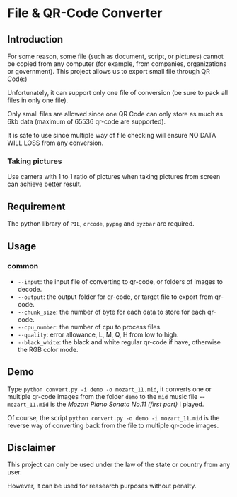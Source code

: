 # File & QR-Code Converter
## Introduction
For some reason, some file (such as document, script, or pictures) cannot be copied from any computer (for example, from companies, organizations or government). This project allows us to export small file through QR Code:)

Unfortunately, it can support only one file of conversion (be sure to pack all files in only one file). 

Only small files are allowed since one QR Code can only store as much as 6kb data (maximum of 65536 qr-code are supported).

It is safe to use since multiple way of file checking will ensure NO DATA WILL LOSS from any conversion.
### Taking pictures
Use camera with 1 to 1 ratio of pictures when taking pictures from screen can achieve better result.
## Requirement
The python library of `PIL`, `qrcode`, `pypng` and `pyzbar` are required.
## Usage
### common
* `--input`: the input file of converting to qr-code, or folders of images to decode.
* `--output`: the output folder for qr-code, or target file to export from qr-code.
* `--chunk_size`: the number of byte for each data to store for each qr-code.
* `--cpu_number`: the number of cpu to process files.
* `--quality`: error allowance, L, M, Q, H from low to high.
* `--black_white`: the black and white regular qr-code if have, otherwise the RGB color mode.
## Demo
Type `python convert.py -i demo -o mozart_11.mid`, it converts one or multiple qr-code images from the folder `demo` to the `mid` music file -- `mozart_11.mid` is the *Mozart Piano Sonata No.11 (first part)* I played.

Of course, the script `python convert.py -o demo -i mozart_11.mid` is the reverse way of converting back from the file to multiple qr-code images.
## Disclaimer
This project can only be used under the law of the state or country from any user.

However, it can be used for reasearch purposes without penalty.
